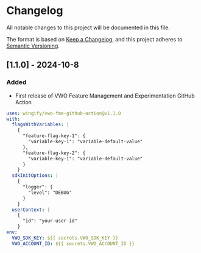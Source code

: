 # Changelog

All notable changes to this project will be documented in this file.

The format is based on [Keep a Changelog](https://keepachangelog.com/en/1.0.0/),
and this project adheres to [Semantic Versioning](https://semver.org/spec/v2.0.0.html).

## [1.1.0] - 2024-10-8

### Added

- First release of VWO Feature Management and Experimentation GitHub Action

```yaml
uses: wingify/vwo-fme-github-action@v1.1.0
with:
  flagsWithVariables: |
    {
      "feature-flag-key-1": {
        "variable-key-1": "variable-default-value"
      },
      "feature-flag-key-2": {
        "variable-key-1": "variable-default-value"
      }
    }
  sdkInitOptions: |
    {
      "logger": {
        "level": "DEBUG"
      }
    }
  userContext: |
    {
      "id": "your-user-id"
    }
env:
  VWO_SDK_KEY: ${{ secrets.VWO_SDK_KEY }}
  VWO_ACCOUNT_ID: ${{ secrets.VWO_ACCOUNT_ID }}
```
